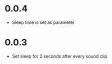 # 0.0.4

* Sleep time is set as parameter

# 0.0.3

* Set sleep for 2 seconds after every sound clip

